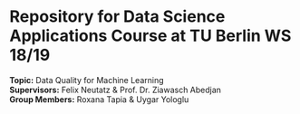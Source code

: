# Repository for Data Science Applications Course at TU Berlin WS 18/19   
**Topic:** Data Quality for Machine Learning  
**Supervisors:** Felix Neutatz & Prof. Dr. Ziawasch Abedjan  
**Group Members:** Roxana Tapia & Uygar Yologlu
